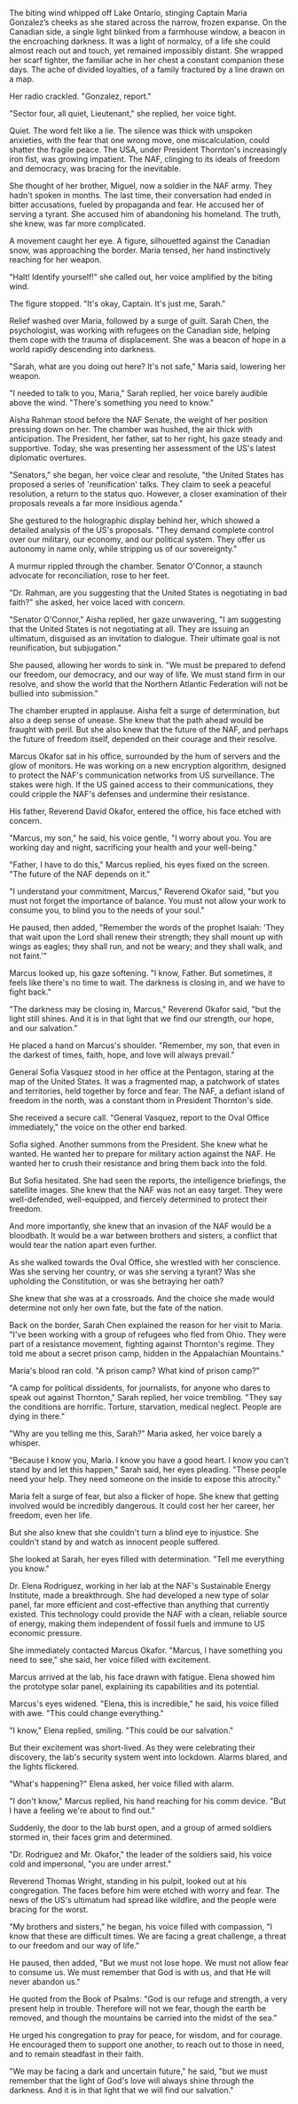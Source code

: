 The biting wind whipped off Lake Ontario, stinging Captain Maria Gonzalez’s cheeks as she stared across the narrow, frozen expanse. On the Canadian side, a single light blinked from a farmhouse window, a beacon in the encroaching darkness. It was a light of normalcy, of a life she could almost reach out and touch, yet remained impossibly distant. She wrapped her scarf tighter, the familiar ache in her chest a constant companion these days. The ache of divided loyalties, of a family fractured by a line drawn on a map.

Her radio crackled. "Gonzalez, report."

"Sector four, all quiet, Lieutenant," she replied, her voice tight.

Quiet. The word felt like a lie. The silence was thick with unspoken anxieties, with the fear that one wrong move, one miscalculation, could shatter the fragile peace. The USA, under President Thornton's increasingly iron fist, was growing impatient. The NAF, clinging to its ideals of freedom and democracy, was bracing for the inevitable.

She thought of her brother, Miguel, now a soldier in the NAF army. They hadn't spoken in months. The last time, their conversation had ended in bitter accusations, fueled by propaganda and fear. He accused her of serving a tyrant. She accused him of abandoning his homeland. The truth, she knew, was far more complicated.

A movement caught her eye. A figure, silhouetted against the Canadian snow, was approaching the border. Maria tensed, her hand instinctively reaching for her weapon.

"Halt! Identify yourself!" she called out, her voice amplified by the biting wind.

The figure stopped. "It's okay, Captain. It's just me, Sarah."

Relief washed over Maria, followed by a surge of guilt. Sarah Chen, the psychologist, was working with refugees on the Canadian side, helping them cope with the trauma of displacement. She was a beacon of hope in a world rapidly descending into darkness.

"Sarah, what are you doing out here? It's not safe," Maria said, lowering her weapon.

"I needed to talk to you, Maria," Sarah replied, her voice barely audible above the wind. "There's something you need to know."

Aisha Rahman stood before the NAF Senate, the weight of her position pressing down on her. The chamber was hushed, the air thick with anticipation. The President, her father, sat to her right, his gaze steady and supportive. Today, she was presenting her assessment of the US's latest diplomatic overtures.

"Senators," she began, her voice clear and resolute, "the United States has proposed a series of 'reunification' talks. They claim to seek a peaceful resolution, a return to the status quo. However, a closer examination of their proposals reveals a far more insidious agenda."

She gestured to the holographic display behind her, which showed a detailed analysis of the US's proposals. "They demand complete control over our military, our economy, and our political system. They offer us autonomy in name only, while stripping us of our sovereignty."

A murmur rippled through the chamber. Senator O'Connor, a staunch advocate for reconciliation, rose to her feet.

"Dr. Rahman, are you suggesting that the United States is negotiating in bad faith?" she asked, her voice laced with concern.

"Senator O'Connor," Aisha replied, her gaze unwavering, "I am suggesting that the United States is not negotiating at all. They are issuing an ultimatum, disguised as an invitation to dialogue. Their ultimate goal is not reunification, but subjugation."

She paused, allowing her words to sink in. "We must be prepared to defend our freedom, our democracy, and our way of life. We must stand firm in our resolve, and show the world that the Northern Atlantic Federation will not be bullied into submission."

The chamber erupted in applause. Aisha felt a surge of determination, but also a deep sense of unease. She knew that the path ahead would be fraught with peril. But she also knew that the future of the NAF, and perhaps the future of freedom itself, depended on their courage and their resolve.

Marcus Okafor sat in his office, surrounded by the hum of servers and the glow of monitors. He was working on a new encryption algorithm, designed to protect the NAF's communication networks from US surveillance. The stakes were high. If the US gained access to their communications, they could cripple the NAF's defenses and undermine their resistance.

His father, Reverend David Okafor, entered the office, his face etched with concern.

"Marcus, my son," he said, his voice gentle, "I worry about you. You are working day and night, sacrificing your health and your well-being."

"Father, I have to do this," Marcus replied, his eyes fixed on the screen. "The future of the NAF depends on it."

"I understand your commitment, Marcus," Reverend Okafor said, "but you must not forget the importance of balance. You must not allow your work to consume you, to blind you to the needs of your soul."

He paused, then added, "Remember the words of the prophet Isaiah: 'They that wait upon the Lord shall renew their strength; they shall mount up with wings as eagles; they shall run, and not be weary; and they shall walk, and not faint.'"

Marcus looked up, his gaze softening. "I know, Father. But sometimes, it feels like there's no time to wait. The darkness is closing in, and we have to fight back."

"The darkness may be closing in, Marcus," Reverend Okafor said, "but the light still shines. And it is in that light that we find our strength, our hope, and our salvation."

He placed a hand on Marcus's shoulder. "Remember, my son, that even in the darkest of times, faith, hope, and love will always prevail."

General Sofia Vasquez stood in her office at the Pentagon, staring at the map of the United States. It was a fragmented map, a patchwork of states and territories, held together by force and fear. The NAF, a defiant island of freedom in the north, was a constant thorn in President Thornton's side.

She received a secure call. "General Vasquez, report to the Oval Office immediately," the voice on the other end barked.

Sofia sighed. Another summons from the President. She knew what he wanted. He wanted her to prepare for military action against the NAF. He wanted her to crush their resistance and bring them back into the fold.

But Sofia hesitated. She had seen the reports, the intelligence briefings, the satellite images. She knew that the NAF was not an easy target. They were well-defended, well-equipped, and fiercely determined to protect their freedom.

And more importantly, she knew that an invasion of the NAF would be a bloodbath. It would be a war between brothers and sisters, a conflict that would tear the nation apart even further.

As she walked towards the Oval Office, she wrestled with her conscience. Was she serving her country, or was she serving a tyrant? Was she upholding the Constitution, or was she betraying her oath?

She knew that she was at a crossroads. And the choice she made would determine not only her own fate, but the fate of the nation.

Back on the border, Sarah Chen explained the reason for her visit to Maria. "I've been working with a group of refugees who fled from Ohio. They were part of a resistance movement, fighting against Thornton's regime. They told me about a secret prison camp, hidden in the Appalachian Mountains."

Maria's blood ran cold. "A prison camp? What kind of prison camp?"

"A camp for political dissidents, for journalists, for anyone who dares to speak out against Thornton," Sarah replied, her voice trembling. "They say the conditions are horrific. Torture, starvation, medical neglect. People are dying in there."

"Why are you telling me this, Sarah?" Maria asked, her voice barely a whisper.

"Because I know you, Maria. I know you have a good heart. I know you can't stand by and let this happen," Sarah said, her eyes pleading. "These people need your help. They need someone on the inside to expose this atrocity."

Maria felt a surge of fear, but also a flicker of hope. She knew that getting involved would be incredibly dangerous. It could cost her her career, her freedom, even her life.

But she also knew that she couldn't turn a blind eye to injustice. She couldn't stand by and watch as innocent people suffered.

She looked at Sarah, her eyes filled with determination. "Tell me everything you know."

Dr. Elena Rodriguez, working in her lab at the NAF's Sustainable Energy Institute, made a breakthrough. She had developed a new type of solar panel, far more efficient and cost-effective than anything that currently existed. This technology could provide the NAF with a clean, reliable source of energy, making them independent of fossil fuels and immune to US economic pressure.

She immediately contacted Marcus Okafor. "Marcus, I have something you need to see," she said, her voice filled with excitement.

Marcus arrived at the lab, his face drawn with fatigue. Elena showed him the prototype solar panel, explaining its capabilities and its potential.

Marcus's eyes widened. "Elena, this is incredible," he said, his voice filled with awe. "This could change everything."

"I know," Elena replied, smiling. "This could be our salvation."

But their excitement was short-lived. As they were celebrating their discovery, the lab's security system went into lockdown. Alarms blared, and the lights flickered.

"What's happening?" Elena asked, her voice filled with alarm.

"I don't know," Marcus replied, his hand reaching for his comm device. "But I have a feeling we're about to find out."

Suddenly, the door to the lab burst open, and a group of armed soldiers stormed in, their faces grim and determined.

"Dr. Rodriguez and Mr. Okafor," the leader of the soldiers said, his voice cold and impersonal, "you are under arrest."

Reverend Thomas Wright, standing in his pulpit, looked out at his congregation. The faces before him were etched with worry and fear. The news of the US's ultimatum had spread like wildfire, and the people were bracing for the worst.

"My brothers and sisters," he began, his voice filled with compassion, "I know that these are difficult times. We are facing a great challenge, a threat to our freedom and our way of life."

He paused, then added, "But we must not lose hope. We must not allow fear to consume us. We must remember that God is with us, and that He will never abandon us."

He quoted from the Book of Psalms: "God is our refuge and strength, a very present help in trouble. Therefore will not we fear, though the earth be removed, and though the mountains be carried into the midst of the sea."

He urged his congregation to pray for peace, for wisdom, and for courage. He encouraged them to support one another, to reach out to those in need, and to remain steadfast in their faith.

"We may be facing a dark and uncertain future," he said, "but we must remember that the light of God's love will always shine through the darkness. And it is in that light that we will find our salvation."